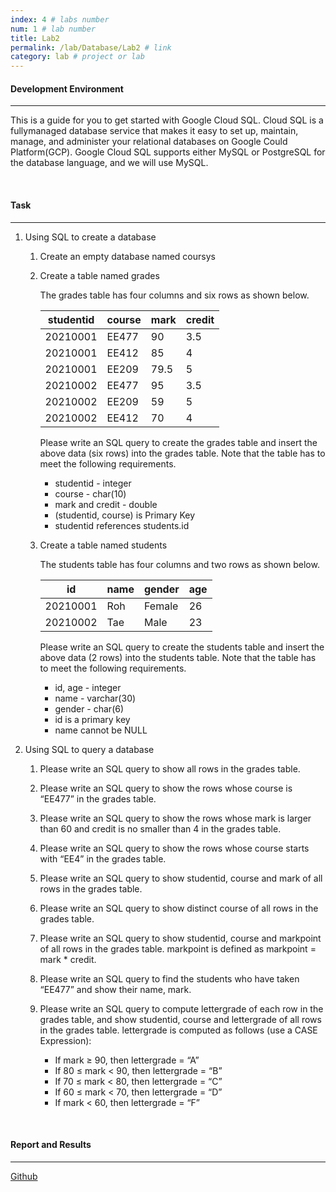 ```yaml
---
index: 4 # labs number
num: 1 # lab number
title: Lab2
permalink: /lab/Database/Lab2 # link
category: lab # project or lab
---
```


#### **Development Environment**

---

This is a guide for you to get started with Google Cloud SQL. Cloud SQL is a fullymanaged database service that makes it easy to set up, maintain, manage, and administer your relational databases on Google Could Platform(GCP). Google Cloud SQL supports either MySQL or PostgreSQL for the database language, and we will use MySQL.

<br>

#### **Task**

---

1. Using SQL to create a database

   1. Create an empty database named coursys

   2. Create a table named grades

      The grades table has four columns and six rows as shown below.

      | studentid | course | mark | credit |
      | --------- | ------ | ---- | ------ |
      | 20210001  | EE477  | 90   | 3.5    |
      | 20210001  | EE412  | 85   | 4      |
      | 20210001  | EE209  | 79.5 | 5      |
      | 20210002  | EE477  | 95   | 3.5    |
      | 20210002  | EE209  | 59   | 5      |
      | 20210002  | EE412  | 70   | 4      |

      Please write an SQL query to create the grades table and insert the above data
      (six rows) into the grades table. Note that the table has to meet the following
      requirements.

      - studentid - integer
      - course - char(10)
      - mark and credit - double
      - (studentid, course) is Primary Key
      - studentid references students.id

   3. Create a table named students

      The students table has four columns and two rows as shown below.

      | id       | name | gender | age |
      | -------- | ---- | ------ | --- |
      | 20210001 | Roh  | Female | 26  |
      | 20210002 | Tae  | Male   | 23  |

      Please write an SQL query to create the students table and insert the above data
      (2 rows) into the students table. Note that the table has to meet the following
      requirements.

      - id, age - integer
      - name - varchar(30)
      - gender - char(6)
      - id is a primary key
      - name cannot be NULL

2. Using SQL to query a database

   1. Please write an SQL query to show all rows in the grades table.

   2. Please write an SQL query to show the rows whose course is “EE477” in the grades
      table.

   3. Please write an SQL query to show the rows whose mark is larger than 60 and credit
      is no smaller than 4 in the grades table.

   4. Please write an SQL query to show the rows whose course starts with “EE4” in the
      grades table.

   5. Please write an SQL query to show studentid, course and mark of all rows in the
      grades table.

   6. Please write an SQL query to show distinct course of all rows in the grades table.

   7. Please write an SQL query to show studentid, course and markpoint of all rows in
      the grades table. markpoint is defined as markpoint = mark \* credit.

   8. Please write an SQL query to find the students who have taken “EE477” and show
      their name, mark.

   9. Please write an SQL query to compute lettergrade of each row in the grades table,
      and show studentid, course and lettergrade of all rows in the grades table. lettergrade is computed as follows (use a CASE Expression):

      - If mark ≥ 90, then lettergrade = “A”
      - If 80 ≤ mark < 90, then lettergrade = “B”
      - If 70 ≤ mark < 80, then lettergrade = “C”
      - If 60 ≤ mark < 70, then lettergrade = “D”
      - If mark < 60, then lettergrade = “F”

<br>

#### **Report and Results**

---

[Github](https://github.com/Heejinee3/Database/tree/master/Lab2)
